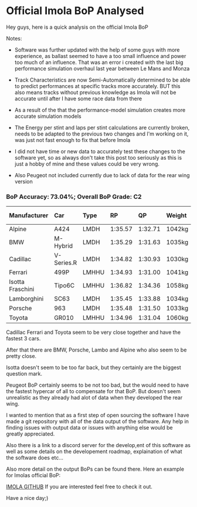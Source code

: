 # Official Imola BoP Analysed

Hey guys, here is a quick analysis on the official Imola BoP

Notes:
- Software was further updated with the help of some guys with more experience, as ballast seemed to have a too small influence and power too much of an influence. That was an error i created with the last big performance simulation overhaul last year between Le Mans and Monza
- Track Characteristics are now Semi-Automatically determined to be able to predict performances at specific tracks more accurately. BUT this also means tracks without previous knowledge as Imola will not be accurate until after I have some race data from there
- As a result of the that the performance-model simulation creates more accurate simulation models
- The Energy per stint and laps per stint calculations are currently broken, needs to be adapted to the previous two changes and I'm working on it, was just not fast enough to fix that before Imola
- I did not have time or new data to accurately test these changes to the software yet, so as always don't take this post too seriously as this is just a hobby of mine and these values could be very wrong.

- Also Peugeot not included currently due to lack of data for the rear wing version

### BoP Accuracy: 73.04%; Overall BoP Grade: C2
| Manufacturer     | Car        | Type  | RP      | QP      | Weight | Power¹ | Threshhold | PINC    | Power² | E/Stint | AVG Vmax  | FDS     | RDLC | L/Stint | BOP-Grade | Model Accuracy | Model Points | Match%  |
|:-|:-|:-|:-|:-|:-|:-|:-|:-|:-|:-|:-|:-|:-|:-|:-|:-|:-|:-|
| Alpine           | A424       | LMDH  | 1:35.57 | 1:32.71 | 1042kg | 514kw  | 0.0kph     |    -    | 514kw  |  910MJ  | 293.89kph |    -    | 1.02 | 37      | +C2       | 100.00%        | 642          | 72.12%  |
| BMW              | M-Hybrid   | LMDH  | 1:35.29 | 1:31.63 | 1035kg | 511kw  | 0.0kph     |    -    | 511kw  |  903MJ  | 290.09kph |    -    | 1.03 | 37      | -A2       | 100.00%        | 1714         | 91.61%  |
| Cadillac         | V-Series.R | LMDH  | 1:34.82 | 1:30.93 | 1030kg | 517kw  | 0.0kph     |    -    | 517kw  |  904MJ  | 295.77kph |    -    | 1.03 | 37      | -D1       | 98.95%         | 2271         | 69.85%  |
| Ferrari          | 499P       | LMHHU | 1:34.93 | 1:31.00 | 1041kg | 510kw  | 0.0kph     |    -    | 510kw  |  898MJ  | 296.45kph | 190kph  | 1.05 | 37      | -C2       | 99.93%         | 2718         | 72.98%  |
| Isotta Fraschini | Tipo6C     | LMHHU | 1:36.82 | 1:34.36 | 1058kg | 520kw  | 0.0kph     |    -    | 520kw  |  919MJ  | 293.41kph | 190kph  | 1.04 | 37      | +Ω2       | 92.36%         | 133          | -0.02%  |
| Lamborghini      | SC63       | LMDH  | 1:35.45 | 1:33.88 | 1034kg | 516kw  | 0.0kph     |    -    | 516kw  |  907MJ  | 292.82kph |    -    | 1.06 | 37      | ~A1       | 96.54%         | 418          | 100.00% |
| Porsche          | 963        | LMDH  | 1:35.48 | 1:31.50 | 1033kg | 508kw  | 0.0kph     |    -    | 508kw  |  893MJ  | 294.04kph |    -    | 1.03 | 37      | ~A1       | 99.98%         | 6168         | 100.00% |
| Toyota           | GR010      | LMHHU | 1:34.96 | 1:31.04 | 1060kg | 516kw  | 0.0kph     |    -    | 516kw  |  906MJ  | 295.62kph | 190kph  | 1.03 | 37      | -C1       | 98.53%         | 3557         | 77.78%  |

Cadillac Ferrari and Toyota seem to be very close together and have the fastest 3 cars.

After that there are BMW, Porsche, Lambo and Alpine who also seem to be pretty close.

Isotta doesn't seem to be too far back, but they certainly are the biggest question mark.

Peugeot BoP certainly seems to be not too bad, but the would need to have the fastest hypercar of all to compensate for that BoP. But doesn't seem unrealistic as they already had alot of data when they developed the rear wing.





I wanted to mention that as a first step of open sourcing the software I have made a git repository with all of the data output of the software. Any help in finding issues with output data or issues with anything else would be greatly appreciated. 

Also there is a link to a discord server for the develop,ent of this software as well as some details on the developement roadmap, explaination of what the software does etc...

Also more detail on the output BoPs can be found there. Here an example for 
Imolas official BoP:

[IMOLA GITHUB](https://github.com/andiritt/speaatools-output/blob/master/BOP/WEC2024/IMOLA/PREDEFINED/OFFICIAL_BOP.md)
If you are interested feel free to check it out.



Have a nice day;)